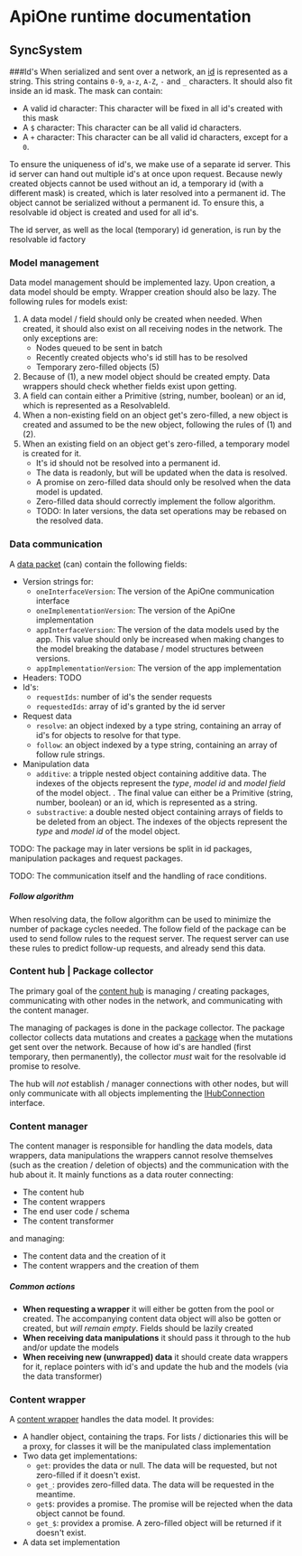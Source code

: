 # ApiOne runtime documentation

## SyncSystem
###Id's
When serialized and sent over a network, an [id](../src/util/id.ts) is 
represented as a string. This string contains `0-9`, `a-z`, `A-Z`, `-` and `_` 
characters. It should also fit inside an id mask. The mask can contain:

- A valid id character: This character will be fixed in all id's created with 
  this mask
- A `$` character: This character can be all valid id characters.
- A `+` character: This character can be all valid id characters, except for a 
  `0`. 
  
To ensure the uniqueness of id's, we make use of a separate id server. This id
server can hand out multiple id's at once upon request. Because newly created
objects cannot be used without an id, a temporary id (with a different mask) is
created, which is later resolved into a permanent id. The object cannot be 
serialized without a permanent id. To ensure this, a resolvable id object is 
created and used for all id's. 

The id server, as well as the local (temporary) id generation, is run by the
resolvable id factory

### Model management
Data model management should be implemented lazy. Upon creation, a data model
should be empty. Wrapper creation should also be lazy. The following rules for 
models exist:

1.  A data model / field should only be created when needed. When created, it
    should also exist on all receiving nodes in the network. The only 
    exceptions are: 
    - Nodes queued to be sent in batch
    - Recently created objects who's id still has to be resolved
    - Temporary zero-filled objects (5)
2.  Because of (1), a new model object should be created empty. Data wrappers 
    should check whether fields exist upon getting. 
3.  A field can contain either a Primitive (string, number, boolean) or an id, 
    which is represented as a ResolvableId. 
4.  When a non-existing field on an object get's zero-filled, a new object is
    created and assumed to be the new object, following the rules of (1) and 
    (2). 
5.  When an existing field on an object get's zero-filled, a temporary model 
    is created for it. 
    - It's id should not be resolved into a permanent id. 
    - The data is readonly, but will be updated when the data is resolved. 
    - A promise on zero-filled data should only be resolved when the data model
      is updated. 
    - Zero-filled data should correctly implement the follow algorithm. 
    - TODO: In later versions, the data set operations may be rebased on the 
      resolved data. 
    
### Data communication
A [data packet](../src/runtime/syncsystem/package.ts) (can) contain the 
following fields: 

- Version strings for:
  - `oneInterfaceVersion`: The version of the ApiOne communication interface
  - `oneImplementationVersion`: The version of the ApiOne implementation
  - `appInterfaceVersion`: The version of the data models used by the app. This
    value should only be increased when making changes to the model breaking
    the database / model structures between versions. 
  - `appImplementationVersion`: The version of the app implementation
- Headers: TODO
- Id's: 
  - `requestIds`: number of id's the sender requests
  - `requestedIds`: array of id's granted by the id server
- Request data
  - `resolve`: an object indexed by a type string, containing an array of id's
    for objects to resolve for that type. 
  - `follow`: an object indexed by a type string, containing an array of follow
    rule strings. 
- Manipulation data
  - `additive`: a tripple nested object containing additive data. The indexes
    of the objects represent the *type*, *model id* and *model field* of the 
    model object. . The final value can either be a Primitive (string, number, 
    boolean) or an id, which is represented as a string. 
  - `substractive`: a double nested object containing arrays of fields to be
    deleted from an object. The indexes of the objects represent the *type* and
    *model id* of the model object. 
    
TODO: The package may in later versions be split in id packages, manipulation
packages and request packages. 

TODO: The communication itself and the handling of race conditions. 

##### Follow algorithm
When resolving data, the follow algorithm can be used to minimize the number of
package cycles needed. The follow field of the package can be used to send
follow rules to the request server. The request server can use these rules to
predict follow-up requests, and already send this data. 

### Content hub | Package collector
The primary goal of the [content hub](../src/runtime/syncsystem/contenthub.ts) 
is managing / creating packages, communicating with other nodes in the network, 
and communicating with the content manager. 

The managing of packages is done in the package collector. The package 
collector collects data mutations and creates a 
[package](../src/runtime/syncsystem/package.ts) when the mutations get sent
over the network. Because of how id's are handled (first temporary, then 
permanently), the collector *must* wait for the resolvable id promise to 
resolve.

The hub will *not* establish / manager connections with other nodes, but
will only communicate with all objects implementing the 
[IHubConnection](../src/runtime/syncsystem/interfaces/hubconnection.ts)
interface. 

### Content manager
The content manager is responsible for handling the data models, data wrappers, 
data manipulations the wrappers cannot resolve themselves (such as the creation 
/ deletion of objects) and the communication with the hub about it. It mainly 
functions as a data router connecting: 

- The content hub
- The content wrappers
- The end user code / schema
- The content transformer

and managing: 
- The content data and the creation of it
- The content wrappers and the creation of them

##### Common actions
- **When requesting a wrapper**
  it will either be gotten from the pool or created. The accompanying content
  data object will also be gotten or created, but *will remain empty*. Fields
  should be lazily created
- **When receiving data manipulations**
  it should pass it through to the hub and/or update the models
- **When receiving new (unwrapped) data**
  it should create data wrappers for it, replace pointers with id's and update
  the hub and the models (via the data transformer)
  
### Content wrapper
A [content wrapper](../src/runtime/syncsystem/contentwrappers/wrappers.ts)
handles the data model. It provides: 

- A handler object, containing the traps. For lists / dictionaries this will 
  be a proxy, for classes it will be the manipulated class implementation
- Two data get implementations: 
  - `get`: provides the data or null. The data will be requested, but not
    zero-filled if it doesn't exist. 
  - `get_`: provides zero-filled data. The data will be requested in the
    meantime. 
  - `get$`: provides a promise. The promise will be rejected when the data
    object cannot be found. 
  - `get_$`: providex a promise. A zero-filled object will be returned if it
    doesn't exist. 
- A data set implementation
